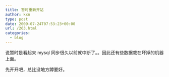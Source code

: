 ```yaml
---
title: 暂时重新开站
author: kxn
type: post
date: 2009-07-24T07:53:23+00:00
url: /263.html
categories:
  - blog
---
```


说暂时是看起来 mysql 同步很久以前就中断了。。因此还有些数据栽在坏掉的机器上面。

先开开吧，总比没地方蹲要好。

